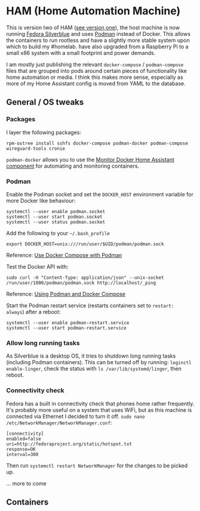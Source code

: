 # HAM (Home Automation Machine)

This is version two of HAM ([see version one](https://github.com/scottsweb/ham/tree/master)), the host machine is now running [Fedora Silverblue](https://silverblue.fedoraproject.org/) and uses [Podman](https://podman.io/) instead of Docker. This allows the containers to run rootless and have a slightly more stable system upon which to build my #homelab. have also upgraded from a Raspberry Pi to a small x86 system with a small footprint and power demands.

I am mostly just publishing the relevant `docker-compose` / `podman-compose` files that are grouped into pods around certain pieces of functionality like home automation or media. I think this makes more sense, especially as more of my Home Assistant config is moved from YAML to the database.

## General / OS tweaks

### Packages

I layer the following packages:

```
rpm-ostree install sshfs docker-compose podman-docker podman-compose wireguard-tools cronie
```

`podman-docker` allows you to use the [Monitor Docker Home Assistant component](https://github.com/ualex73/monitor_docker) for automating and monitoring containers.

### Podman

Enable the Podman socket and set the `DOCKER_HOST` environment variable for more Docker like behaviour:

```
systemctl --user enable podman.socket
systemctl --user start podman.socket
systemctl --user status podman.socket
```

Add the following to your `~/.bash_profile`

```
export DOCKER_HOST=unix:///run/user/$UID/podman/podman.sock
```

Reference: [Use Docker Compose with Podman](https://fedoramagazine.org/use-docker-compose-with-podman-to-orchestrate-containers-on-fedora/)

Test the Docker API with:

```
sudo curl -H "Content-Type: application/json" --unix-socket /run/user/1000/podman/podman.sock http://localhost/_ping
```

Reference: [Using Podman and Docker Compose](https://www.redhat.com/sysadmin/podman-docker-compose)

Start the Podman restart service (restarts containers set to `restart: always`) after a reboot:

```
systemctl --user enable podman-restart.service
systemctl --user start podman-restart.service
```

### Allow long running tasks

As Silverblue is a desktop OS, it tries to shutdown long running tasks (including Podman containers). This can be turned off by running: `loginctl enable-linger`, check the status with `ls /var/lib/systemd/linger`, then reboot.

### Connectivity check

Fedora has a built in connectivity check that phones home rather frequently. It's probably more useful on a system that uses WiFi, but as this machine is connected via Ethernet I decided to turn it off. `sudo nano /etc/NetworkManager/NetworkManager.conf`:

```
[connectivity]
enabled=false
uri=http://fedoraproject.org/static/hotspot.txt
response=OK
interval=300
```

Then run `systemctl restart NetworkManager` for the changes to be picked up.

... more to come

## Containers
